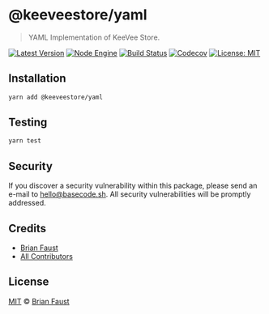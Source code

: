 # @keeveestore/yaml

> YAML Implementation of KeeVee Store.

[![Latest Version](https://badgen.now.sh/npm/v/@keeveestore/yaml)](https://www.npmjs.com/package/@keeveestore/yaml)
[![Node Engine](https://badgen.now.sh/npm/node/@keeveestore/yaml)](https://www.npmjs.com/package/@keeveestore/yaml)
[![Build Status](https://badgen.now.sh/circleci/github/keeveestore/yaml)](https://circleci.com/gh/keeveestore/yaml)
[![Codecov](https://badgen.now.sh/codecov/c/github/keeveestore/yaml)](https://codecov.io/gh/keeveestore/yaml)
[![License: MIT](https://badgen.now.sh/badge/license/MIT/green)](https://opensource.org/licenses/MIT)

## Installation

```bash
yarn add @keeveestore/yaml
```

## Testing

```bash
yarn test
```

## Security

If you discover a security vulnerability within this package, please send an e-mail to hello@basecode.sh. All security vulnerabilities will be promptly addressed.

## Credits

-   [Brian Faust](https://github.com/faustbrian)
-   [All Contributors](../../../../contributors)

## License

[MIT](LICENSE) © [Brian Faust](https://basecode.sh)
